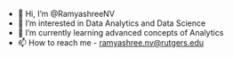 - 👋 Hi, I’m @RamyashreeNV
- 👀 I’m interested in Data Analytics and Data Science
- 🌱 I’m currently learning advanced concepts of Analytics
- 📫 How to reach me - ramyashree.nv@rutgers.edu

<!---
RamyashreeNV/RamyashreeNV is a ✨ special ✨ repository because its `README.md` (this file) appears on your GitHub profile.
You can click the Preview link to take a look at your changes.
--->
